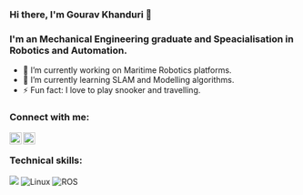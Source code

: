 ### Hi there, I'm Gourav Khanduri 👋
### I'm an Mechanical Engineering graduate and Speacialisation in Robotics and Automation. 



- 🔭 I’m currently working on Maritime Robotics platforms.
- 🌱 I’m currently learning SLAM and Modelling algorithms.
- ⚡ Fun fact: I love to play snooker and travelling.

### Connect with me:

<a href="https://www.linkedin.com/in/gaurav-khanduri-b91a0516b/"><img align="left" src="https://raw.githubusercontent.com/yushi1007/yushi1007/main/images/linkedin.svg" alt="Yu Shi | LinkedIn" width="21px"/></a>

<a href="https://www.instagram.com/khanduri.grv/"><img align="left" src="https://raw.githubusercontent.com/yushi1007/yushi1007/main/images/instagram.svg" alt="Yu Shi | Instagram" width="21px"/></a>

</br>

### Technical skills:

![](https://img.shields.io/badge/C%2B%2B-00599C?style=for-the-badge&logo=c%2B%2B&logoColor=white)
![Linux](https://img.shields.io/badge/Linux-FCC624?style=for-the-badge&logo=linux&logoColor=black)
![ROS](https://www.google.com/search?q=robot+operating+system+badges&tbm=isch&ved=2ahUKEwiTvLejifv6AhX8m-YKHcmPCvIQ2-cCegQIABAA&oq=robot+operating+system+badges&gs_lcp=CgNpbWcQAzoECCMQJzoHCAAQsQMQQzoECAAQQzoFCAAQgAQ6BggAEAcQHlDhA1iVO2DBPGgCcAB4AIAB-AGIAe4lkgEGMC4xOC43mAEAoAEBqgELZ3dzLXdpei1pbWfAAQE&sclient=img&ei=D61XY9P4Dvy3mgfJn6qQDw&bih=825&biw=873#imgrc=vBrX8t4vjEQ4gM)
